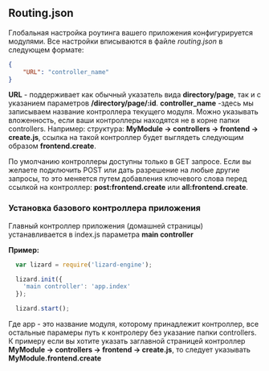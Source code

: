 ## Routing.json

Глобальная настройка роутинга вашего приложения конфигурируется модулями.
Все настройки вписываются в файле *routing.json* в следующем формате:

```json
{
    "URL": "controller_name"
}
```

**URL** - поддерживает как обычный указатель вида **directory/page**, так и с указанием параметров **/directory/page/:id**.
**controller_name** -здесь мы записываем название контроллера текущего модуля. Можно указывать вложенность, если ваши контроллеры
находятся не в корне папки controllers. Например: структура: **MyModule -> controllers -> frontend -> create.js**, ссылка на такой контроллер
будет выглядеть следующим образом **frontend.create**.

По умолчанию контроллеры доступны только в GET запросе. Если вы желаете подключить POST или дать разрешение на любые другие запросы, то
это меняется путем добавления ключевого слова перед ссылкой на контроллер: **post:frontend.create** или **all:frontend.create**.

### Установка базового контроллера приложения

Главный контроллер приложения (домашней страницы) устанавливается в index.js параметра **main controller**

**Пример:**

```javascript
  var lizard = require('lizard-engine');

  lizard.init({
    'main controller': 'app.index'
  });

  lizard.start();
```

Где app - это название модуля, которому принадлежит контроллер, все остальные парамеры путь к контролеру без указание папки controllers.
К примеру если вы хотите указать заглавной страницей контроллер **MyModule -> controllers -> frontend -> create.js**, то следует указывать
 **MyModule.frontend.create**